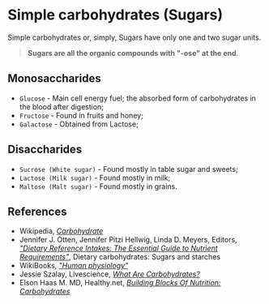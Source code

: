 # Simple carbohydrates (Sugars)
Simple carbohydrates or, simply, Sugars have only one and two sugar units. 

> __Sugars are all the organic compounds with "-ose" at the end__.

## Monosaccharides
- `Glucose` - Main cell energy fuel; the absorbed form of carbohydrates in the blood after digestion;
- `Fructose` - Found in fruits and honey;
- `Galactose` - Obtained from Lactose;

## Disaccharides
- `Sucrose (White sugar)` - Found mostly in table sugar and sweets;
- `Lactose (Milk sugar)` - Found mostly in milk;
- `Maltose (Malt sugar)` - Found mostly in grains.

## References
- Wikipedia, [_Carbohydrate_](https://en.wikipedia.org/wiki/Carbohydrate)
- Jennifer J. Otten, Jennifer Pitzi Hellwig, Linda D. Meyers, Editors, [_"Dietary Reference Intakes: The Essential Guide to Nutrient Requirements"_](https://www.amazon.com/Dietary-Reference-Intakes-Essential-Requirements/dp/0309157420), Dietary carbohydrates: Sugars and starches
- WikiBooks, [_"Human physiology"_](https://en.wikibooks.org/wiki/Human_Physiology/Nutrition#Carbohydrates)
- Jessie Szalay, Livescience, [_What Are Carbohydrates?_](http://www.livescience.com/51976-carbohydrates.html)
- Elson Haas M. MD, Healthy.net, [_Building Blocks Of Nutrition: Carbohydrates_](http://www.healthy.net/Health/Article/Carbohydrates/2100/1)